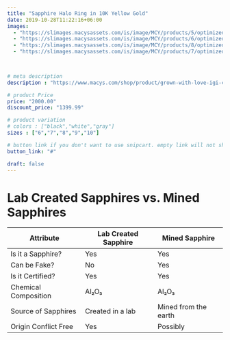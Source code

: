```yaml
---
title: "Sapphire Halo Ring in 10K Yellow Gold"
date: 2019-10-28T11:22:16+06:00
images: 
  - "https://slimages.macysassets.com/is/image/MCY/products/5/optimized/22816995_fpx.tif?op_sharpen=1&wid=500&fit=fit,1&fmt=webp"
  - "https://slimages.macysassets.com/is/image/MCY/products/6/optimized/22816996_fpx.tif?qlt=85,0&resMode=sharp2&op_usm=1.75,0.3,2,0&wid=600&fmt=webp"
  - "https://slimages.macysassets.com/is/image/MCY/products/8/optimized/22816998_fpx.tif?qlt=85,0&resMode=sharp2&op_usm=1.75,0.3,2,0&wid=600&fmt=webp"
  - "https://slimages.macysassets.com/is/image/MCY/products/7/optimized/22816997_fpx.tif?qlt=85,0&resMode=sharp2&op_usm=1.75,0.3,2,0&wid=600&fmt=webp"
  


# meta description
description : "https://www.macys.com/shop/product/grown-with-love-igi-certified-lab-grown-diamond-marquise-1-ct.-t.w.-band-in-14k-white-gold?ID=17216152&isDlp=true"

# product Price
price: "2000.00"
discount_price: "1399.99"

# product variation
# colors : ["black","white","gray"]
sizes : ["6","7","8","9","10"]

# button link if you don't want to use snipcart. empty link will not show button
button_link: "#"

draft: false
---
```


# Lab Created Sapphires vs. Mined Sapphires

| Attribute             | Lab Created Sapphire | Mined Sapphire        |
|-----------------------|---------------------|----------------------|
| Is it a Sapphire?      | Yes                 | Yes                  |
| Can be Fake?          | No                  | Yes                  |
| Is it Certified?      | Yes                 | Yes                  |
| Chemical Composition  | Al₂O₃              | Al₂O₃               |
| Source of Sapphires    | Created in a lab    | Mined from the earth |
| Origin Conflict Free  | Yes                 | Possibly             |
